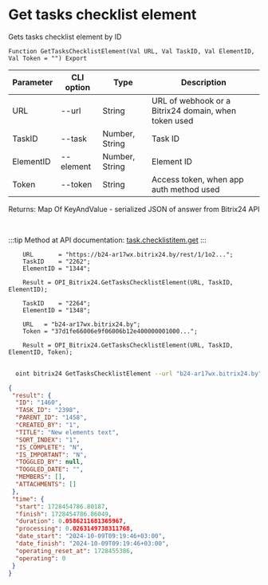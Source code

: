 ﻿---
sidebar_position: 5
---

# Get tasks checklist element
 Gets tasks checklist element by ID



`Function GetTasksChecklistElement(Val URL, Val TaskID, Val ElementID, Val Token = "") Export`

  | Parameter | CLI option | Type | Description |
  |-|-|-|-|
  | URL | --url | String | URL of webhook or a Bitrix24 domain, when token used |
  | TaskID | --task | Number, String | Task ID |
  | ElementID | --element | Number, String | Element ID |
  | Token | --token | String | Access token, when app auth method used |

  
  Returns:  Map Of KeyAndValue - serialized JSON of answer from Bitrix24 API

<br/>

:::tip
Method at API documentation: [task.checklistitem.get](https://dev.1c-bitrix.ru/rest_help/tasks/task/checklistitem/get.php)
:::
<br/>


```bsl title="Code example"
    URL       = "https://b24-ar17wx.bitrix24.by/rest/1/1o2...";
    TaskID    = "2262";
    ElementID = "1344";

    Result = OPI_Bitrix24.GetTasksChecklistElement(URL, TaskID, ElementID);

    TaskID    = "2264";
    ElementID = "1348";

    URL   = "b24-ar17wx.bitrix24.by";
    Token = "37d1fe66006e9f06006b12e400000001000...";

    Result = OPI_Bitrix24.GetTasksChecklistElement(URL, TaskID, ElementID, Token);
```



```sh title="CLI command example"
    
  oint bitrix24 GetTasksChecklistElement --url "b24-ar17wx.bitrix24.by" --task "1080" --element "400" --token "fe3fa966006e9f06006b12e400000001000..."

```

```json title="Result"
{
 "result": {
  "ID": "1460",
  "TASK_ID": "2398",
  "PARENT_ID": "1458",
  "CREATED_BY": "1",
  "TITLE": "New elements text",
  "SORT_INDEX": "1",
  "IS_COMPLETE": "N",
  "IS_IMPORTANT": "N",
  "TOGGLED_BY": null,
  "TOGGLED_DATE": "",
  "MEMBERS": [],
  "ATTACHMENTS": []
 },
 "time": {
  "start": 1728454786.80187,
  "finish": 1728454786.86049,
  "duration": 0.0586211681365967,
  "processing": 0.0263149738311768,
  "date_start": "2024-10-09T09:19:46+03:00",
  "date_finish": "2024-10-09T09:19:46+03:00",
  "operating_reset_at": 1728455386,
  "operating": 0
 }
}
```
